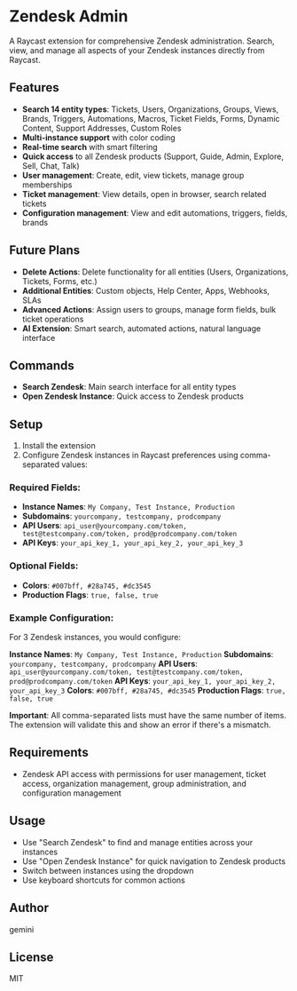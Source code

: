 # Zendesk Admin

A Raycast extension for comprehensive Zendesk administration. Search, view, and manage all aspects of your Zendesk instances directly from Raycast.

## Features

- **Search 14 entity types**: Tickets, Users, Organizations, Groups, Views, Brands, Triggers, Automations, Macros, Ticket Fields, Forms, Dynamic Content, Support Addresses, Custom Roles
- **Multi-instance support** with color coding
- **Real-time search** with smart filtering
- **Quick access** to all Zendesk products (Support, Guide, Admin, Explore, Sell, Chat, Talk)
- **User management**: Create, edit, view tickets, manage group memberships
- **Ticket management**: View details, open in browser, search related tickets
- **Configuration management**: View and edit automations, triggers, fields, brands

## Future Plans

- **Delete Actions**: Delete functionality for all entities (Users, Organizations, Tickets, Forms, etc.)
- **Additional Entities**: Custom objects, Help Center, Apps, Webhooks, SLAs
- **Advanced Actions**: Assign users to groups, manage form fields, bulk ticket operations
- **AI Extension**: Smart search, automated actions, natural language interface

## Commands

- **Search Zendesk**: Main search interface for all entity types
- **Open Zendesk Instance**: Quick access to Zendesk products

## Setup

1. Install the extension
2. Configure Zendesk instances in Raycast preferences using comma-separated values:

### Required Fields:
- **Instance Names**: `My Company, Test Instance, Production`
- **Subdomains**: `yourcompany, testcompany, prodcompany`
- **API Users**: `api_user@yourcompany.com/token, test@testcompany.com/token, prod@prodcompany.com/token`
- **API Keys**: `your_api_key_1, your_api_key_2, your_api_key_3`

### Optional Fields:
- **Colors**: `#007bff, #28a745, #dc3545`
- **Production Flags**: `true, false, true`

### Example Configuration:
For 3 Zendesk instances, you would configure:

**Instance Names**: `My Company, Test Instance, Production`
**Subdomains**: `yourcompany, testcompany, prodcompany`
**API Users**: `api_user@yourcompany.com/token, test@testcompany.com/token, prod@prodcompany.com/token`
**API Keys**: `your_api_key_1, your_api_key_2, your_api_key_3`
**Colors**: `#007bff, #28a745, #dc3545`
**Production Flags**: `true, false, true`

**Important**: All comma-separated lists must have the same number of items. The extension will validate this and show an error if there's a mismatch.

## Requirements

- Zendesk API access with permissions for user management, ticket access, organization management, group administration, and configuration management

## Usage

- Use "Search Zendesk" to find and manage entities across your instances
- Use "Open Zendesk Instance" for quick navigation to Zendesk products
- Switch between instances using the dropdown
- Use keyboard shortcuts for common actions

## Author

gemini

## License

MIT
